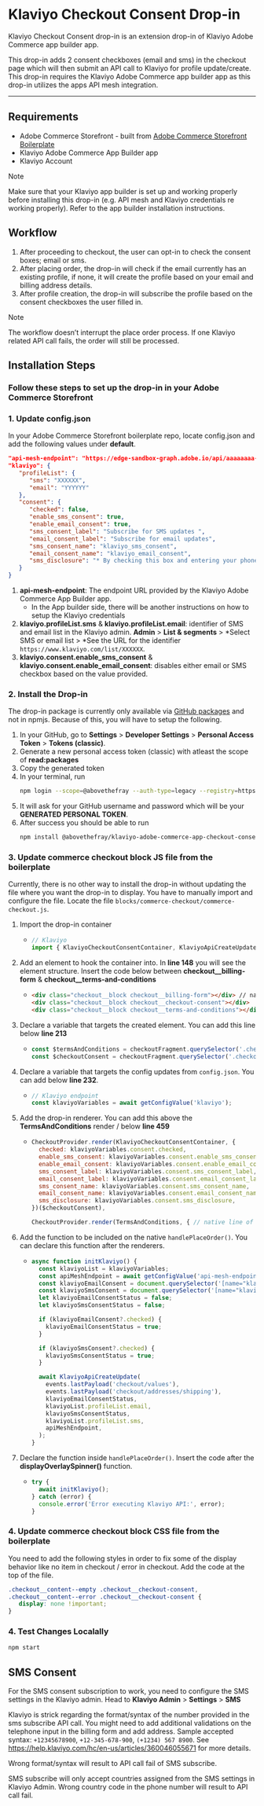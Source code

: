 # Klaviyo Checkout Consent Drop-in

Klaviyo Checkout Consent drop-in is an extension drop-in of Klaviyo Adobe Commerce app builder app.

This drop-in adds 2 consent checkboxes (email and sms) in the checkout page which will then submit an API call to Klaviyo for profile update/create. This drop-in requires the Klaviyo Adobe Commerce app builder app as this drop-in utilizes the apps API mesh integration.

---

## Requirements

- Adobe Commerce Storefront - built from [Adobe Commerce Storefront Boilerplate](https://github.com/hlxsites/aem-boilerplate-commerce)
- Klaviyo Adobe Commerce App Builder app
- Klaviyo Account

> [!NOTE]
> Make sure that your Klaviyo app builder is set up and working properly before installing this drop-in (e.g. API mesh and Klaviyo credentials re working properly). Refer to the app builder installation instructions.

## Workflow

1. After proceeding to checkout, the user can opt-in to check the consent boxes; email or sms.
2. After placing order, the drop-in will check if the email currently has an existing profile, if none, it will create the profile based on your email and billing address details.
3. After profile creation, the drop-in will subscribe the profile based on the consent checkboxes the user filled in. 

> [!NOTE]
> The workflow doesn’t interrupt the place order process. If one Klaviyo related API call fails, the order will still be processed.

## Installation Steps

### Follow these steps to set up the drop-in in your Adobe Commerce Storefront

### 1. Update config.json

In your Adobe Commerce Storefront boilerplate repo, locate config.json and add the following values under <b>default</b>.

```json
"api-mesh-endpoint": "https://edge-sandbox-graph.adobe.io/api/aaaaaaaa-bbbb-cccc-dddd-eeeeeeeeeeee/graphql",
"klaviyo": {
   "profileList": {
      "sms": "XXXXXX",
      "email": "YYYYYY"
   },
   "consent": {
      "checked": false,
      "enable_sms_consent": true,
      "enable_email_consent": true,
      "sms_consent_label": "Subscribe for SMS updates ",
      "email_consent_label": "Subscribe for email updates",
      "sms_consent_name": "klaviyo_sms_consent",
      "email_consent_name": "klaviyo_email_consent",
      "sms_disclosure": "* By checking this box and entering your phone number above, you consent to receive marketing text messages (e.g. promos, cart reminders)."
   }
}
```

1. **api-mesh-endpoint**: The endpoint URL provided by the Klaviyo Adobe Commerce App Builder app.
   - In the App builder side, there will be another instructions on how to setup the Klaviyo credentials 
2. **klaviyo.profileList.sms** & **klaviyo.profileList.email**: identifier of SMS and email list in the Klaviyo admin. **Admin** > **List & segments** > *Select SMS or email list > *See the URL for the identifier ```https://www.klaviyo.com/list/XXXXXX```.
3. **klaviyo.consent.enable_sms_consent** & **klaviyo.consent.enable_email_consent**: disables either email or SMS checkbox based on the value provided.

### 2. Install the Drop-in

The drop-in package is currently only available via [GitHub packages](https://github.com/abovethefray/klaviyo-adobe-commerce-app-checkout-consent-dropin/pkgs/npm/klaviyo-adobe-commerce-app-checkout-consent-dropin) and not in npmjs. Because of this, you will have to setup the following.

1. In your GitHub, go to **Settings** > **Developer Settings** > **Personal Access Token** > **Tokens (classic)**.
2. Generate a new personal access token (classic) with atleast the scope of **read:packages** 
3. Copy the generated token 
4. In your terminal, run
   ```bash
   npm login --scope=@abovethefray --auth-type=legacy --registry=https://npm.pkg.github.com
   ```
5. It will ask for your GitHub username and password which will be your **GENERATED PERSONAL TOKEN**.
6. After success you should be able to run
   ```bash
   npm install @abovethefray/klaviyo-adobe-commerce-app-checkout-consent-dropin
   ```

### 3. Update commerce checkout block JS file from the boilerplate

Currently, there is no other way to install the drop-in without updating the file where you want the drop-in to display. You have to manually import and configure the file. Locate the file ```blocks/commerce-checkout/commerce-checkout.js```.

1. Import the drop-in container
   - ```js
     // Klaviyo
     import { KlaviyoCheckoutConsentContainer, KlaviyoApiCreateUpdate } from '../../node_modules/@abovethefray/klaviyo-adobe-commerce-app-checkout-consent-dropin/dist/containers/KlaviyoCheckoutConsentContainer.js';
     ```
2. Add an element to hook the container into. In **line 148** you will see the element structure. Insert the code below between **checkout__billing-form** & **checkout__terms-and-conditions**
   - ```html
     <div class="checkout__block checkout__billing-form"></div> // native element
     <div class="checkout__block checkout__checkout-consent"></div>
     <div class="checkout__block checkout__terms-and-conditions"></div> // native element
     ``` 
3. Declare a variable that targets the created element. You can add this line below **line 213**
   - ```js
     const $termsAndConditions = checkoutFragment.querySelector('.checkout__terms-and-conditions'); //native code
     const $checkoutConsent = checkoutFragment.querySelector('.checkout__checkout-consent');
     ```
4. Declare a variable that targets the config updates from ```config.json```. You can add below **line 232**.
   - ```js
     // Klaviyo endpoint
     const klaviyoVariables = await getConfigValue('klaviyo');
     ```
5. Add the drop-in renderer. You can add this above the **TermsAndConditions** render / below **line 459**
   - ```js
     CheckoutProvider.render(KlaviyoCheckoutConsentContainer, {
       checked: klaviyoVariables.consent.checked,
       enable_sms_consent: klaviyoVariables.consent.enable_sms_consent,
       enable_email_consent: klaviyoVariables.consent.enable_email_consent,
       sms_consent_label: klaviyoVariables.consent.sms_consent_label,
       email_consent_label: klaviyoVariables.consent.email_consent_label,
       sms_consent_name: klaviyoVariables.consent.sms_consent_name,
       email_consent_name: klaviyoVariables.consent.email_consent_name,
       sms_disclosure: klaviyoVariables.consent.sms_disclosure,
     })($checkoutConsent),
     
     CheckoutProvider.render(TermsAndConditions, { // native line of code
     ```
6. Add the function to be included on the native ```handlePlaceOrder()```. You can declare this function after the renderers.
   - ```js
     async function initKlaviyo() {
       const klaviyoList = klaviyoVariables;
       const apiMeshEndpoint = await getConfigValue('api-mesh-endpoint');
       const klaviyoEmailConsent = document.querySelector('[name="klaviyo_email_consent"]');
       const klaviyoSmsConsent = document.querySelector('[name="klaviyo_sms_consent"]');
       let klaviyoEmailConsentStatus = false;
       let klaviyoSmsConsentStatus = false;

       if (klaviyoEmailConsent?.checked) {
         klaviyoEmailConsentStatus = true;
       }

       if (klaviyoSmsConsent?.checked) {
         klaviyoSmsConsentStatus = true;
       }

       await KlaviyoApiCreateUpdate(
         events.lastPayload('checkout/values'),
         events.lastPayload('checkout/addresses/shipping'),
         klaviyoEmailConsentStatus,
         klaviyoList.profileList.email,
         klaviyoSmsConsentStatus,
         klaviyoList.profileList.sms,
         apiMeshEndpoint,
       );
     }
     ```
7. Declare the function inside ```handlePlaceOrder()```. Insert the code after the **displayOverlaySpinner()** function.
   - ```js
     try {
       await initKlaviyo();
     } catch (error) {
       console.error('Error executing Klaviyo API:', error);
     }
     ```

### 4. Update commerce checkout block CSS file from the boilerplate

You need to add the following styles in order to fix some of the display behavior like no item in checkout / error in checkout. Add the code at the top of the file.

```css
.checkout__content--empty .checkout__checkout-consent,
.checkout__content--error .checkout__checkout-consent {
   display: none !important;
}
```

### 4. Test Changes Localally
   ```bash
   npm start
   ```


## SMS Consent

For the SMS consent subscription to work, you need to configure the SMS settings in the Klaviyo admin. Head to **Klaviyo Admin** > **Settings** > **SMS**

Klaviyo is strick regarding the format/syntax of the number provided in the sms subscribe API call. You might need to add additional validations on the telephone input in the billing form and add address. Sample accepted syntax: ```+12345678900```, ```+12-345-678-900```, ```(+1234) 567 8900```. See https://help.klaviyo.com/hc/en-us/articles/360046055671 for more details.

Wrong format/syntax will result to API call fail of SMS subscribe.

SMS subscribe will only accept countries assigned from the SMS settings in Klaviyo Admin. Wrong country code in the phone number will result to API call fail. 
